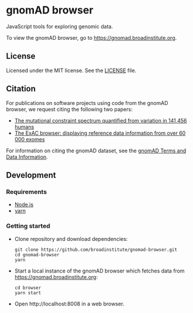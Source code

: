 # gnomAD browser

JavaScript tools for exploring genomic data.

To view the gnomAD browser, go to https://gnomad.broadinstitute.org.

## License

Licensed under the MIT license. See the [LICENSE](https://github.com/broadinstitute/gnomad-browser/blob/main/LICENSE) file.

## Citation

For publications on software projects using code from the gnomAD browser, we request citing the following two papers:

- [The mutational constraint spectrum quantified from variation in 141,456 humans](https://broad.io/gnomad_lof)
- [The ExAC browser: displaying reference data information from over 60 000 exomes](https://academic.oup.com/nar/article/45/D1/D840/2572071)

For information on citing the gnomAD dataset, see the [gnomAD Terms and Data Information](https://gnomad.broadinstitute.org/terms).

## Development

### Requirements

- [Node.js](https://nodejs.org)
- [yarn](https://yarnpkg.com)

### Getting started

- Clone repository and download dependencies:

  ```shell
  git clone https://github.com/broadinstitute/gnomad-browser.git
  cd gnomad-browser
  yarn
  ```

- Start a local instance of the gnomAD browser which fetches data from https://gnomad.broadinstitute.org:

  ```shell
  cd browser
  yarn start
  ```

- Open http://localhost:8008 in a web browser.
